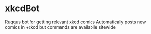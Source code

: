 # xkcdBot

Ruqqus bot for getting relevant xkcd comics
Automatically posts new comics in +xkcd but commands are availabile sitewide
